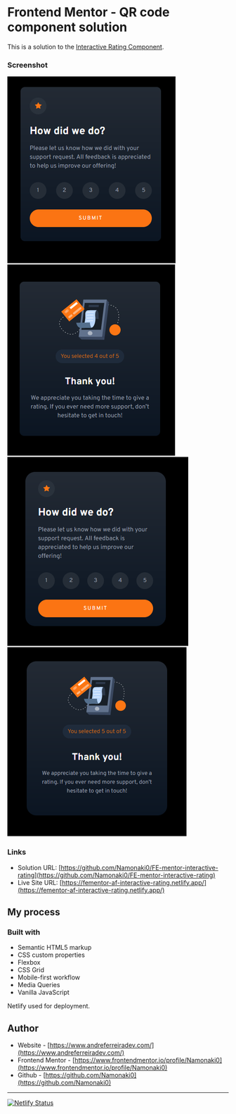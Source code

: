 # Frontend Mentor - QR code component solution

This is a solution to the [Interactive Rating Component](https://www.frontendmentor.io/challenges/interactive-rating-component-koxpeBUmI).

### Screenshot

![mobile](./completed_screenshots/mobile.PNG)
![mobile submitted](./completed_screenshots/mobile_submitted.PNG)
![desktop](./completed_screenshots/desktop.PNG)
![desktop submitted](./completed_screenshots/desktop_submitted.PNG)

### Links

- Solution URL: [https://github.com/Namonaki0/FE-mentor-interactive-rating](https://github.com/Namonaki0/FE-mentor-interactive-rating)
- Live Site URL: [https://fementor-af-interactive-rating.netlify.app/](https://fementor-af-interactive-rating.netlify.app/)

## My process

### Built with

- Semantic HTML5 markup
- CSS custom properties
- Flexbox
- CSS Grid
- Mobile-first workflow
- Media Queries
- Vanilla JavaScript

Netlify used for deployment.

## Author

- Website - [https://www.andreferreiradev.com/](https://www.andreferreiradev.com/)
- Frontend Mentor - [https://www.frontendmentor.io/profile/Namonaki0](https://www.frontendmentor.io/profile/Namonaki0)
- Github - [https://github.com/Namonaki0](https://github.com/Namonaki0)

---

[![Netlify Status](https://api.netlify.com/api/v1/badges/971907ea-9a88-462e-a8dd-7b6e64721526/deploy-status)](https://app.netlify.com/sites/fementor-af-interactive-rating/deploys)
